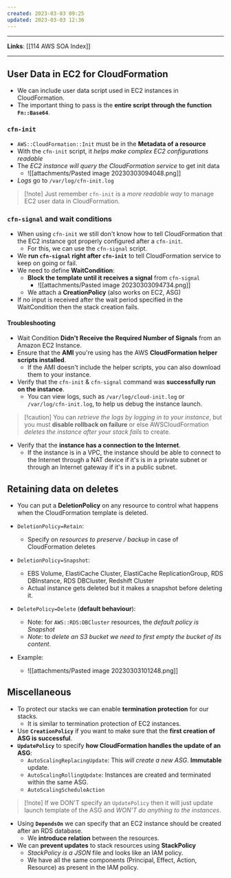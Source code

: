 ```yaml
---
created: 2023-03-03 09:25
updated: 2023-03-03 12:36
---
```

---
**Links**: [[114 AWS SOA Index]]

---
## User Data in EC2 for CloudFormation
- We can include user data script used in EC2 instances in CloudFormation.
- The important thing to pass is the **entire script through the function `Fn::Base64`**.

### `cfn-init`
- `AWS::CloudFormation::Init` must be in the **Metadata of a resource**
- With the `cfn-init` script, it *helps make complex EC2 configurations readable*
- The *EC2 instance will query the CloudFormation service* to get init data
	- ![[attachments/Pasted image 20230303094048.png]]
- *Logs* go to `/var/log/cfn-init.log`

> [!note] Just remember `cfn-init` is a *more readable way* to manage EC2 user data in CloudFormation.

### `cfn-signal` and wait conditions
- When using `cfn-init` we still don't know how to tell CloudFormation that the EC2 instance got properly configured after a `cfn-init`.
	- For this, we can use the `cfn-signal` script.
- We **run `cfn-signal` right after `cfn-init`** to tell CloudFormation service to keep on going or fail.
- We need to define **WaitCondition**:
	- **Block the template until it receives a signal** from `cfn-signal`
		- ![[attachments/Pasted image 20230303094734.png]]
	- We attach a **CreationPolicy** (also works on EC2, ASG)
- If no input is received after the wait period specified in the WaitCondition then the stack creation fails.

#### Troubleshooting
- Wait Condition **Didn't Receive the Required Number of Signals** from an Amazon EC2 Instance.
- Ensure that the **AMl** you're using has the AWS **CloudFormation helper scripts installed**. 
	- If the AMI doesn't include the helper scripts, you can also download them to your instance.
- Verify that the `cfn-init` & `cfn-signal` command was **successfully run on the instance**.
	- You can view logs, such as `/var/log/cloud-init.log` or `/var/log/cfn-init.log`, to help us debug the instance launch.
 
> [!caution] You can *retrieve the logs by logging in to your instance*, but you must **disable rollback on failure** or else AWSCloudFormation *deletes the instance after your stack fails* to create.

- Verify that the **instance has a connection to the Internet**. 
	- If the instance is in a VPC, the instance should be able to connect to the Internet through a NAT device if it's is in a private subnet or through an Internet gateway if it's in a public subnet.

## Retaining data on deletes
- You can put a **DeletionPolicy** on any resource to control what happens when the CloudFormation template is deleted.
- `DeletionPolicy=Retain`:
	- Specify on *resources to preserve / backup* in case of CloudFormation deletes
- `DeletionPolicy=Snapshot`:
	- EBS Volume, ElastiCache Cluster, ElastiCache ReplicationGroup, RDS DBInstance, RDS DBCluster, Redshift Cluster
	- Actual instance gets deleted but it makes a snapshot before deleting it.
- `DeletePolicy=Delete` (**default behaviour**):
	- Note: for `AWS::RDS:DBCluster` resources, the *default policy is Snapshot*
	- *Note*: to *delete an S3 bucket we need to first empty the bucket of its content*.

- Example:
	- ![[attachments/Pasted image 20230303101248.png]]

## Miscellaneous
- To protect our stacks we can enable **termination protection** for our stacks.
	- It is similar to termination protection of EC2 instances.
- Use **`CreationPolicy`** if you want to make sure that the **first creation of ASG is successful**.
- **`UpdatePolicy`** to specify **how CloudFormation handles the update of an ASG**:
	- `AutoScalingReplacingUpdate`: This *will create a new ASG*. **Immutable** update.
	- `AutoScalingRollingUpdate`: Instances are created and terminated within the same ASG.
	- `AutoScalingScheduleAction`

> [!note] If we DON'T specify an `UpdatePolicy` then it will just update launch template of the ASG and *WON'T do anything to the instances*.

- Using **`DependsOn`** we can specify that an EC2 instance should be created after an RDS database.
	- We **introduce relation** between the resources.
- We can **prevent updates** to stack resources using **StackPolicy**
	- *StackPolicy is a JSON* file and looks like an IAM policy.
	- We have all the same components (Principal, Effect, Action, Resource) as present in the IAM policy.

